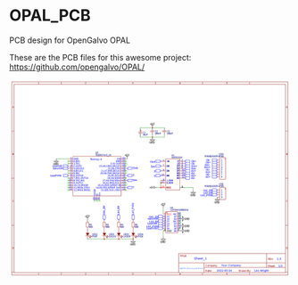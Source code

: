 # OPAL_PCB
PCB design for OpenGalvo OPAL

These are the PCB files for this awesome project: https://github.com/opengalvo/OPAL/

![Screenshot](xy2100.png)
